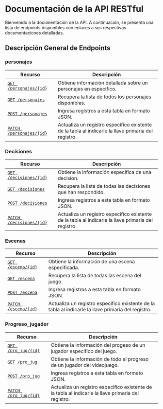 # Documentación de la API RESTful

Bienvenido a la documentación de la API. A continuación, se presenta una lista
de endpoints disponibles con enlaces a sus respectivas documentaciones detalladas.

## Descripción General de Endpoints

### personajes
| Recurso                    | Descripción |
| -------------------------- | ----------- |
| [`GET /personajes/{id}`](./personajes/get-id.md)          | Obtiene información detallada sobre un personajes en especifico. |
| [`GET /personajes`](./personajes/get-all.md)   | Recupera la lista de todos los personajes disponibles. |
| [`POST /personajes`](./personajes/post.md)     | Ingresa registros a esta tabla en formato JSON. |
| [`PATCH /personajes/{id}`](./personajes/patch.md)    | Actualiza un registro especifico existente de la tabla al indicarle la llave primaria del registro. |

### Decisiones
| Recurso                    | Descripción |
| -------------------------- | ----------- |
| [`GET /decisiones/{id}`](./decisiones/get-id.md) | Obtiene la información especifica de una decision. |
| [`GET /decisiones`](./decisiones/get-all.md) | Recupera la lista de todas las decisiones que han respondido. |
| [`POST /decisiones`](./decisiones/post.md)   | Ingresa registros a esta tabla en formato JSON. |
| [`PATCH /decisiones/{id}`](./decisiones/patch.md)    | Actualiza un registro especifico existente de la tabla al indicarle la llave primaria del registro. |

### Escenas
| Recurso                    | Descripción |
| -------------------------- | ----------- |
| [`GET /escena/{id}`](./escena/get-id.md)   | Obtiene la información de una escena especificada. |
| [`GET /escena`](./escena/get-all.md)   | Recupera la lista de todas las escena del juego. |
| [`POST /escena`](./escena/post.md)    | Ingresa registros a esta tabla en formato JSON. |
| [`PATCH /escena/{id}`](./escena/patch.md)     | Actualiza un registro especifico existente de la tabla al indicarle la llave primaria del registro. |

### Progreso_jugador
| Recurso                    | Descripción |
| -------------------------- | ----------- |
| [`GET /pro_jug/{id}`](./pro_jug/get-id.md)   | Obtiene la información del progeso de un jugador especifico del juego. |
| [`GET /pro_jug`](./pro_jug/get-all.md)   | Obtiene la información de todo el progreso de un jugador del videojuego. |
| [`POST /pro_jug`](./pro_jug/post.md)     | Ingresa registros a esta tabla en formato JSON. |
| [`PATCH /pro_jug/{id}`](./pro_jug/patch.md)     | Actualiza un registro especifico existente de la tabla al indicarle la llave primaria del registro. |
